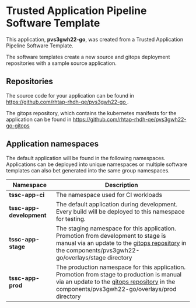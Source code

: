 # Trusted Application Pipeline Software Template

This application, **pvs3gwh22-go**, was created from a Trusted Application Pipeline Software Template.

The software templates create a new source and gitops deployment repositories with a sample source application. 

## Repositories

The source code for your application can be found in [https://github.com/rhtap-rhdh-qe/pvs3gwh22-go ](https://github.com/rhtap-rhdh-qe/pvs3gwh22-go ).
 
The gitops repository, which contains the kubernetes manifests for the application can be found in 
[https://github.com/rhtap-rhdh-qe/pvs3gwh22-go-gitops ](https://github.com/rhtap-rhdh-qe/pvs3gwh22-go-gitops ) 

## Application namespaces 

The default application will be found in the following namespaces. Applications can be deployed into unique namespaces or multiple software templates can also bet generated into the same group namespaces.  

|  Namespace   |  Description   |  
| -------- | -------- |
| **tssc-app-ci** | The namespace used for CI workloads |
| **tssc-app-development** | The default application during development. Every build will be deployed to this namespace for testing. |
| **tssc-app-stage** | The staging namespace for this application. Promotion from development to stage is manual via an update to the [gitops repository](https://github.com/rhtap-rhdh-qe/pvs3gwh22-go-gitops ) in the components/pvs3gwh22-go/overlays/stage directory |
| **tssc-app-prod** | The production namespace for this application. Promotion from stage to production is manual via an update to the [gitops repository](https://github.com/rhtap-rhdh-qe/pvs3gwh22-go-gitops ) in the components/pvs3gwh22-go/overlays/prod directory |